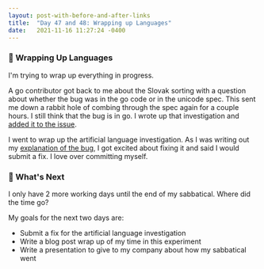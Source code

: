 ```yaml
---
layout: post-with-before-and-after-links
title:  "Day 47 and 48: Wrapping up Languages"
date:   2021-11-16 11:27:24 -0400
---
```


### 🎁 Wrapping Up Languages

I'm trying to wrap up everything in progress.

A go contributor got back to me about the Slovak sorting with a question about
whether the bug was in the go code or in the unicode spec. This sent me down a
rabbit hole of combing through the spec again for a couple hours. I still think
that the bug is in go. I wrote up that investigation and [added it to the
issue](https://github.com/golang/go/issues/48061).

I went to wrap up the artificial language investigation. As I was writing
out my [explanation of the bug](https://github.com/golang/go/issues/45749), I
got excited about fixing it and said I would submit a fix. I love over
committing myself.

### 🔮 What's Next

I only have 2 more working days until the end of my sabbatical. Where did the
time go?

My goals for the next two days are:
* Submit a fix for the artificial language investigation
* Write a blog post wrap up of my time in this experiment
* Write a presentation to give to my company about how my sabbatical went
